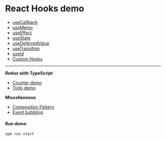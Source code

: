 # React Hooks demo

- [useCallback](./README-useCallback.md)
- [useMemo](./README-useMemo.md)
- [useEffect](./README-useEffect.md)
- [useState](./README-useState.md)
- [useDeferredValue](./README-useDeferredValue.md)
- [useTransition](./README-useTransition.md)
- [useId](./README-useId.md)
- [Custom Hooks](./README-customHooks.md)

<hr />

**Redux with TypeScript**

- [Counter demo](./README-redux.md#example-1---counter)
- [Todo demo](./README-redux.md#example-2---todo)

**Miscellaneous**

- [Composition Pattern](./README-misc.md#composition-pattern)
- [Event bubbling](./README-misc.md#event-bubbling)

#### Run demo

```js
npm run start
```
